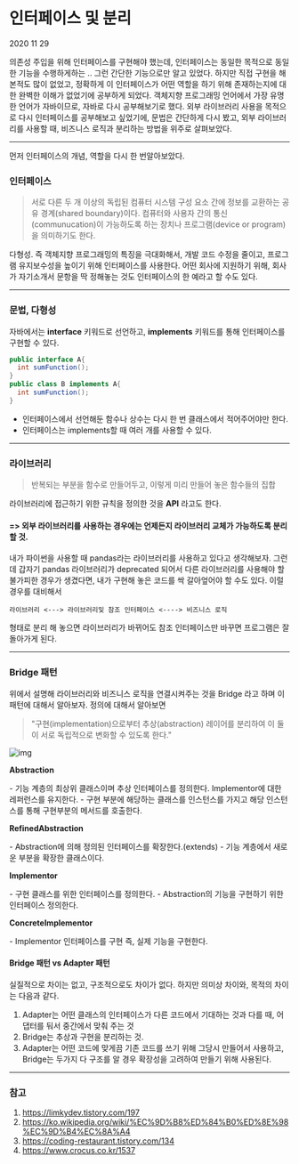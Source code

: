 # 인터페이스 및 분리

2020 11 29

의존성 주입을 위해 인터페이스를 구현해야 했는데, 인터페이스는 동일한 목적으로 동일한 기능을 수행하게하는 .. 그런 간단한 기능으로만 알고 있었다. 하지만 직접 구현을 해 본적도 많이 없었고, 정확하게 이 인터페이스가 어떤 역할을 하기 위해 존재하는지에 대한 완벽한 이해가 없었기에 공부하게 되었다. 객체지향 프로그래밍 언어에서 가장 유명한 언어가 자바이므로, 자바로 다시 공부해보기로 했다. 외부 라이브러리 사용을 목적으로 다시 인터페이스를 공부해보고 싶었기에, 문법은 간단하게 다시 봤고, 외부 라이브러리를 사용할 때, 비즈니스 로직과 분리하는 방법을 위주로 살펴보았다.

---

먼저 인터페이스의 개념, 역할을 다시 한 번알아보았다.

### 인터페이스

> 서로 다른 두 개 이상의 독립된 컴퓨터 시스템 구성 요소 간에 정보를 교환하는 공유 경계(shared boundary)이다. 컴퓨터와 사용자 간의 통신(communucation)이 가능하도록 하는 장치나 프로그램(device or program)을 의미하기도 한다.
> 

다형성. 즉 객체지향 프로그래밍의 특징을 극대화해서, 개발 코드 수정을 줄이고, 프로그램 유지보수성을 높이기 위해 인터페이스를 사용한다. 어떤 회사에 지원하기 위해, 회사가 자기소개서 문항을 딱 정해놓는 것도 인터페이스의 한 예라고 할 수도 있다.

---

### 문법, 다형성

자바에서는 **interface** 키워드로 선언하고, **implements** 키워드를 통해 인터페이스를 구현할 수 있다.

```java
public interface A{
  int sumFunction();
}
public class B implements A{
  int sumFunction();
}
```

- 인터페이스에서 선언해둔 함수나 상수는 다시 한 번 클래스에서 적어주어야만 한다.
- 인터페이스는 implements할 때 여러 개를 사용할 수 있다.

---

### 라이브러리

> 반복되는 부분을 함수로 만들어두고, 이렇게 미리 만들어 놓은 함수들의 집합

라이브러리에 접근하기 위한 규칙을 정의한 것을 **API** 라고도 한다.



#### => 외부 라이브러리를 사용하는 경우에는 언제든지 라이브러리 교체가 가능하도록 분리할 것.

내가 파이썬을 사용할 때 pandas라는 라이브러리를 사용하고 있다고 생각해보자. 그런데 갑자기 pandas 라이브러리가 deprecated 되어서 다른 라이브러리를 사용해야 할 불가피한 경우가 생겼다면, 내가 구현해 놓은 코드를 싹 갈아엎어야 할 수도 있다. 이럴 경우를 대비해서 

```라이브러리 <---> 라이브러리및 참조 인터페이스 <----> 비즈니스 로직```

형태로 분리 해 놓으면 라이브러리가 바뀌어도 참조 인터페이스만 바꾸면 프로그램은 잘 돌아가게 된다.

---

### Bridge 패턴

위에서 설명해 라이브러리와 비즈니스 로직을 연결시켜주는 것을 Bridge 라고 하며 이 패턴에 대해서 알아보자. 정의에 대해서 알아보면

> "구현(implementation)으로부터 추상(abstraction) 레이어를 분리하여 이 둘이 서로 독립적으로 변화할 수 있도록 한다." 

![img](https://blog.kakaocdn.net/dn/b6IdQZ/btqwtSDMmtm/xteE2DiKN7KvbTA5DpiwFK/img.png)

**Abstraction** 

\- 기능 계층의 최상위 클래스이며 추상 인터페이스를 정의한다. Implementor에 대한 레퍼런스를 유지한다.
\- 구현 부분에 해당하는 클래스를 인스턴스를 가지고 해당 인스턴스를 통해 구현부분의 메서드를 호출한다.

 
**RefinedAbstraction**

\- Abstraction에 의해 정의된 인터페이스를 확장한다.(extends)
\- 기능 계층에서 새로운 부분을 확장한 클래스이다.


**Implementor** 

\- 구현 클래스를 위한 인터페이스를 정의한다.
\- Abstraction의 기능을 구현하기 위한 인터페이스 정의한다.


**ConcreteImplementor** 

\- Implementor 인터페이스를 구현 즉, 실제 기능을 구현한다.





#### Bridge 패턴 vs Adapter 패턴

실질적으로 차이는 없고, 구조적으로도 차이가 없다. 하지만 의미상 차이와, 목적의 차이는 다음과 같다.

1. Adapter는 어떤 클래스의 인터페이스가 다른 코드에서 기대하는 것과 다를 때, 어댑터를 둬서 중간에서 맞춰 주는 것
2. Bridge는 추상과 구현을 분리하는 것.
3. Adapter는 어떤 코드에 맞게끔 기존 코드를 쓰기 위해 그당시 만들어서 사용하고, Bridge는 두가지 다 구조를 알 경우 확장성을 고려하여 만들기 위해 사용된다.




---

### 참고

1. https://limkydev.tistory.com/197
2. https://ko.wikipedia.org/wiki/%EC%9D%B8%ED%84%B0%ED%8E%98%EC%9D%B4%EC%8A%A4
3. https://coding-restaurant.tistory.com/134
4. https://www.crocus.co.kr/1537